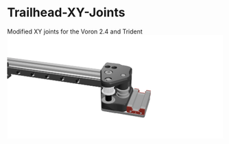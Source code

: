 # Trailhead-XY-Joints
Modified XY joints for the Voron 2.4 and Trident
![Render](./images/1515_Trailhead_6mm-plate.png)
